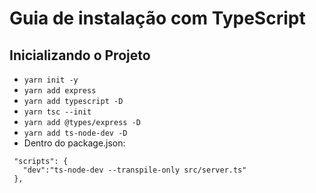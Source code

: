# Guia de instalação com TypeScript

## Inicializando o Projeto

- `yarn init -y`
- `yarn add express`
- `yarn add typescript -D`
- `yarn tsc --init`
- `yarn add @types/express -D`
- `yarn add ts-node-dev -D`
- Dentro do package.json:

```
 "scripts": {
   "dev":"ts-node-dev --transpile-only src/server.ts"
 },

```
